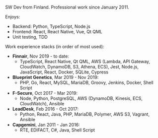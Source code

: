 SW Dev from Finland. Professional work since January 2011.

Enjoys:

- Backend: Python, TypeScript, Node.js
- Frontend: React, React Native, Vue, Qt QML
- Unit testing, TDD

Work experience stacks (in order of most used):

- **Finnair**, Nov 2019 - to date:
  - TypeScript, React Native, Qt QML, AWS (Lambda, API Gateway, CloudWatch, DynamoDB, S3, Athena, ECS), Jest, Node.js, JavaScript, React, Docker, SQLite, Cypress
- **Blueprint Genetics**, Mar 2019 - Nov 2019:
  - PHP, Go, React, MySQL, MariaDB, Groovy, Jenkins, Docker, Shell Script
- **F-Secure**, Oct 2017 - Mar 2019: 
  - Node, Python, PostgreSQL, AWS (DynamoDB, Kinesis, ECS, CloudWatch), Ansible
- **LeadDesk**, Feb 2016 - Oct 2017: 
  - Python, React, Java, PHP, MariaDB, Polymer, AWS S3, Vagrant, Ansible
- **Capgemini**, Jan 2011 - Jan 2016: 
  - RTE, EDIFACT, C#, Java, Shell Script
